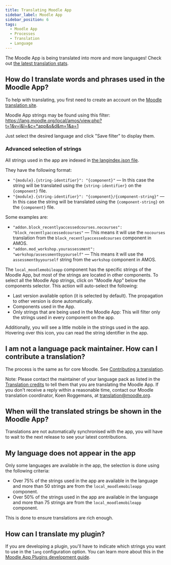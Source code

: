 ```yaml
---
title: Translating Moodle App
sidebar_label: Moodle App
sidebar_position: 6
tags:
  - Moodle App
  - Processes
  - Translation
  - Language
---
```


The Moodle App is being translated into more and more languages! Check out [the latest translation stats](https://moodle.org/plugins/translations.php?plugin=local_moodlemobileapp).

## How do I translate words and phrases used in the Moodle App?

To help with translating, you first need to create an account on the [Moodle translation site](http://lang.moodle.org).

Moodle App strings may be found using this filter: https://lang.moodle.org/local/amos/view.php?t=1&v=l&l=&c=*app&s&d&m=1&a=1

Just select the desired language and click "Save filter" to display them.

### Advanced selection of strings

All strings used in the app are indexed in [the langindex.json file](https://github.com/moodlehq/moodleapp/blob/master/scripts/langindex.json).

They have the following format:

- `"{module}.{string-identifier}": "{component}"` — In this case the string will be translated using the `{string-identifier}` on the `{component}` file.
- `"{module}.{string-identifier}": "{component}/{component-string}"` — In this case the string will be translated using the `{component-string}` on the `{component}` file.

Some examples are:

- `"addon.block_recentlyaccessedcourses.nocourses": "block_recentlyaccessedcourses"` — This means it will use the `nocourses` translation from the `block_recentlyaccessedcourses` component in AMOS.
- `"addon.mod_workshop.yourassessment": "workshop/assessmentbyyourself"` — This means it will use the `assessmentbyyourself` string from the `workshop` component in AMOS.

The `local_moodlemobileapp` component has the specific strings of the Moodle App, but most of the strings are located in other components. To select all the Moodle App strings, click on "Moodle App" below the components selector. This action will auto-select the following:

- Last version available option (it is selected by default). The propagation to other version is done automatically.
- Components used in the App.
- Only strings that are being used in the Moodle App: This will filter only the strings used in every component on the app.

Additionally, you will see a little mobile in the strings used in the app. Hovering over this icon, you can read the string identifier in the app.

## I am not a language pack maintainer. How can I contribute a translation?

The process is the same as for core Moodle. See [Contributing a translation](./contributing.md).

Note: Please contact the maintainer of your language pack as listed in the [Translation credits](http://lang.moodle.org/local/amos/credits.php) to tell them that you are translating the Moodle App. If you don't receive a reply within a reasonable time, contact our Moodle translation coordinator, Koen Roggemans, at [translation@moodle.org](mailto:translation@moodle.org).

## When will the translated strings be shown in the Moodle App?

Translations are not automatically synchronised with the app, you will have to wait to the next release to see your latest contributions.

## My language does not appear in the app

Only some languages are available in the app, the selection is done using the following criteria:

- Over 75% of the strings used in the app are available in the language and more than 50 strings are from the `local_moodlemobileapp` component.
- Over 50% of the strings used in the app are available in the language and more than 75 strings are from the `local_moodlemobileapp` component.

This is done to ensure translations are rich enough.

## How can I translate my plugin?

If you are developing a plugin, you'll have to indicate which strings you want to use in the `lang` configuration option. You can learn more about this in the [Moodle App Plugins development guide](/docs/moodleapp/development/plugins-development-guide).
